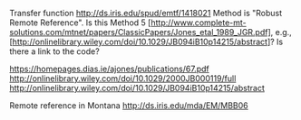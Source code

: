 
Transfer function
http://ds.iris.edu/spud/emtf/1418021
Method is "Robust Remote Reference".  Is this Method 5 [http://www.complete-mt-solutions.com/mtnet/papers/ClassicPapers/Jones_etal_1989_JGR.pdf], e.g., [http://onlinelibrary.wiley.com/doi/10.1029/JB094iB10p14215/abstract]?  Is there a link to the code?

https://homepages.dias.ie/ajones/publications/67.pdf
http://onlinelibrary.wiley.com/doi/10.1029/2000JB000119/full
http://onlinelibrary.wiley.com/doi/10.1029/JB094iB10p14215/abstract

Remote reference in Montana
http://ds.iris.edu/mda/EM/MBB06

